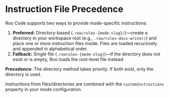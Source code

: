 # Instruction File Precedence

Roo Code supports two ways to provide mode-specific instructions:

1. **Preferred:** Directory-based (`.roo/rules-{mode-slug}/`)—create a directory in your workspace root (e.g., `.roo/rules-docs-writer/`) and place one or more instruction files inside. Files are loaded recursively and appended in alphabetical order.
2. **Fallback:** Single file (`.roorules-{mode-slug}`)—if the directory does not exist or is empty, Roo loads the root-level file instead.

**Precedence:** The directory method takes priority. If both exist, only the directory is used.

Instructions from files/directories are combined with the `customInstructions` property in your mode configuration.
